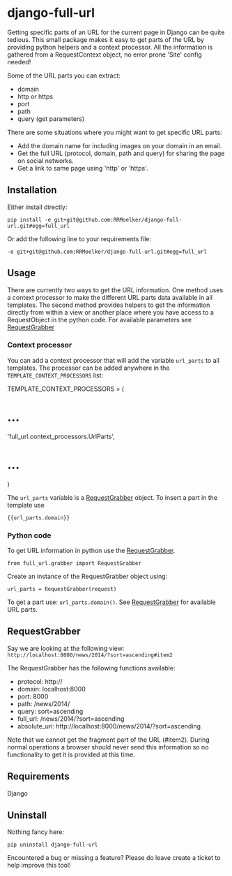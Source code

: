 django-full-url
===================

Getting specific parts of an URL for the current page in Django can be quite tedious. This small package makes it easy to get parts of the URL by providing python helpers and a context processor. All the information is gathered from a RequestContext object, no error prone 'Site' config needed!

Some of the URL parts you can extract:

* domain
* http or https
* port
* path
* query (get parameters)

There are some situations where you might want to get specific URL parts:

* Add the domain name for including images on your domain in an email.
* Get the full URL (protocol, domain, path and query) for sharing the page on social networks.
* Get a link to same page using 'http' or 'https'.

## Installation

Either install directly:

`pip install -e git+git@github.com:RRMoelker/django-full-url.git#egg=full_url`

Or add the following line to your requirements file:

`-e git+git@github.com:RRMoelker/django-full-url.git#egg=full_url`


## Usage

There are currently two ways to get the URL information. One method uses a context processor to make the different URL parts data available in all templates. The second method provides helpers to get the information directly from within a view or another place where you have access to a RequestObject in the python code. For available parameters see [RequestGrabber](#grabber)

### Context processor

You can add a context processor that will add the variable `url_parts` to all templates.
The processor can be added anywhere in the `TEMPLATE_CONTEXT_PROCESSORS` list:

TEMPLATE_CONTEXT_PROCESSORS = (
  # ...
  'full_url.context_processors.UrlParts',
  # ...
)

The `url_parts` variable is a [RequestGrabber](#grabber) object. To insert a part in the template use
```
{{url_parts.domain}}
```


### Python code

To get URL information in python use the [RequestGrabber](#grabber).
```
from full_url.grabber import RequestGrabber
```

Create an instance of the RequestGrabber object using:

```
url_parts = RequestGrabber(request)
```

To get a part use: `url_parts.domain()`. See [RequestGrabber](#grabber) for available URL parts.


## <a name="grabber"></a>RequestGrabber

Say we are looking at the following view: `http://localhost:8000/news/2014/?sort=ascending#item2`

The RequestGrabber has the following functions available:

* protocol: http://
* domain: localhost:8000
* port: 8000
* path: /news/2014/
* query: sort=ascending
* full_url: /news/2014/?sort=ascending
* absolute_uri: http://localhost:8000/news/2014/?sort=ascending

Note that we cannot get the fragment part of the URL (#item2).
During normal operations a browser should never send this information so no functionality to get it is provided at this time.

## Requirements
Django

## Uninstall
Nothing fancy here:

```
pip uninstall django-full-url
```

Encountered a bug or missing a feature? Please do leave create a ticket to help improve this tool!